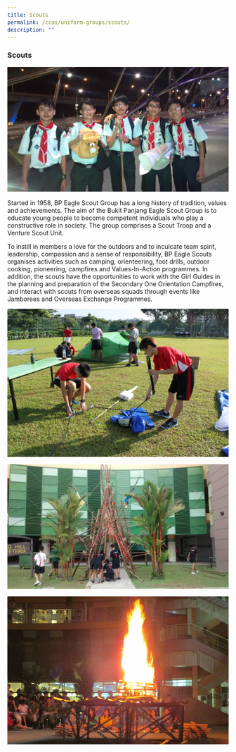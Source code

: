 ```yaml
---
title: Scouts
permalink: /ccas/uniform-groups/scouts/
description: ""
---
```

### Scouts

![](/images/scouts1.jpeg)

Started in 1958, BP Eagle Scout Group has a long history of tradition, values and achievements. The aim of the Bukit Panjang Eagle Scout Group is to educate young people to become competent individuals who play a constructive role in society. The group comprises a Scout Troop and a Venture Scout Unit.

  

To instill in members a love for the outdoors and to inculcate team spirit, leadership, compassion and a sense of responsibility, BP Eagle Scouts organises activities such as camping, orienteering, foot drills, outdoor cooking, pioneering, campfires and Values-In-Action programmes. In addition, the scouts have the opportunities to work with the Girl Guides in the planning and preparation of the Secondary One Orientation Campfires, and interact with scouts from overseas squads through events like Jamborees and Overseas Exchange Programmes.

  
![](/images/scouts2.jpeg)

![](/images/scouts3.jpeg)

![](/images/scouts4.jpeg)